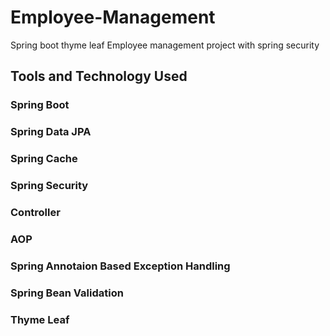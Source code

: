 # Employee-Management
Spring boot thyme leaf Employee management project with spring security

## Tools and Technology Used

### Spring Boot

### Spring Data JPA

### Spring Cache

### Spring Security

### Controller

### AOP

### Spring Annotaion Based Exception Handling

### Spring Bean Validation

### Thyme Leaf
